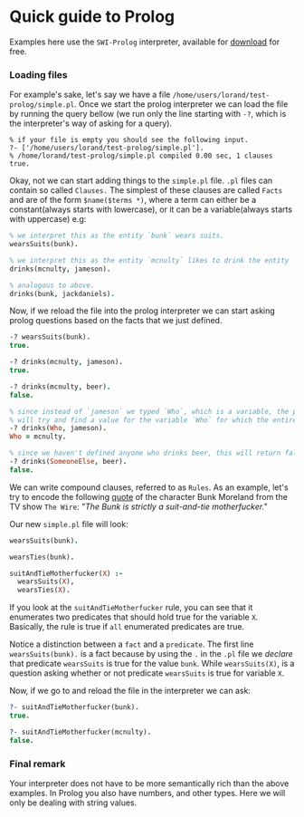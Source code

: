 Quick guide to Prolog
===============================================================================

Examples here use the `SWI-Prolog` interpreter, available for [download](http://www.swi-prolog.org/download/stable) for free.

### Loading files

For example's sake, let's say we have a file `/home/users/lorand/test-prolog/simple.pl`. Once we start the prolog interpreter we can load the file by running the query bellow (we run only the line starting with `-?`, which is the interpreter's way of asking for a query).  

```
% if your file is empty you should see the following input. 
?- ['/home/users/lorand/test-prolog/simple.pl'].
% /home/lorand/test-prolog/simple.pl compiled 0.00 sec, 1 clauses
true.
```

Okay, not we can start adding things to the `simple.pl` file. `.pl` files can contain so called `Clauses.` The simplest of these clauses are called `Facts` and are of the form `$name($terms *)`, where a term can either be a constant(always starts with lowercase), or it can be a variable(always starts with uppercase) e.g:

```prolog
% we interpret this as the entity `bunk` wears suits.
wearsSuits(bunk).

% we interpret this as the entity `mcnulty` likes to drink the entity `jameson`.
drinks(mcnulty, jameson).

% analogous to above.
drinks(bunk, jackdaniels).
```

Now, if we reload the file into the prolog interpreter we can start asking prolog questions based on the facts that we just defined.

```prolog
-? wearsSuits(bunk).
true.

-? drinks(mcnulty, jameson).
true.

-? drinks(mcnulty, beer).
false.

% since instead of `jameson` we typed `Who`, which is a variable, the prolog interpreter
% will try and find a value for the variable `Who` for which the entire predicate is true.
-? drinks(Who, jameson).
Who = mcnulty.

% since we haven't defined anyone who drinks beer, this will return false
-? drinks(SomeoneElse, beer).
false.
```

We can write compound clauses, referred to as `Rules`. As an example, let's try to encode the following [quote](http://www.quotes.net/show-quote/92568) of the character Bunk Moreland from the TV show `The Wire`: *"The Bunk is strictly a suit-and-tie motherfucker."*

Our new `simple.pl` file will look:
```prolog
wearsSuits(bunk).

wearsTies(bunk).

suitAndTieMotherfucker(X) :-
  wearsSuits(X),
  wearsTies(X).
```

If you look at the `suitAndTieMotherfucker` rule, you can see that it enumerates two predicates that should hold true for the variable `X`. Basically, the rule is true if `all` enumerated predicates are true.  

Notice a distinction between a `fact` and a `predicate`. The first line `wearsSuits(bunk).` is a fact because by using the `.` in the `.pl` file we *declare* that predicate `wearsSuits` is true for the value `bunk`. While `wearsSuits(X)`, is a question asking whether or not predicate `wearsSuits` is true for variable `X`.  

Now, if we go to and reload the file in the interpreter we can ask:  

```prolog
?- suitAndTieMotherfucker(bunk).
true.

?- suitAndTieMotherfucker(mcnulty).
false.
```

### Final remark

Your interpreter does not have to be more semantically rich than the above examples. In Prolog you also have numbers, and other types. Here we will only be dealing with string values.


